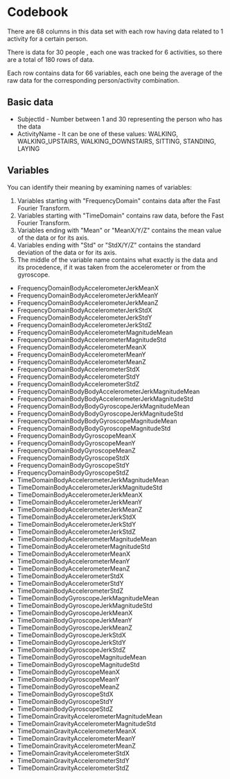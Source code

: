 # Codebook

There are 68 columns in this data set with each row having data related to 1 activity for a certain person.

There is data for 30 people , each one was tracked for 6 activities, so there are a total of 180 rows of data.

Each row contains data for 66 variables, each one being the average of the raw data for the corresponding person/activity combination.

## Basic data

* SubjectId - Number between 1 and 30 representing the person who has the data
* ActivityName - It can be one of these values: WALKING, WALKING_UPSTAIRS, WALKING_DOWNSTAIRS, SITTING, STANDING, LAYING

## Variables


You can identify their meaning by examining names of variables:

1) Variables starting with "FrequencyDomain" contains data after the Fast Fourier Transform.
2) Variables starting with "TimeDomain" contains raw data, before the Fast Fourier Transform.
3) Variables ending with "Mean" or "MeanX/Y/Z" contains the mean value of the data or for its axis.
4) Variables ending with "Std" or "StdX/Y/Z" contains the standard deviation of the data or for its axis.
5) The middle of the variable name contains what exactly is the data and its procedence, if it was taken from the accelerometer or from the gyroscope.

* FrequencyDomainBodyAccelerometerJerkMeanX
* FrequencyDomainBodyAccelerometerJerkMeanY
* FrequencyDomainBodyAccelerometerJerkMeanZ
* FrequencyDomainBodyAccelerometerJerkStdX
* FrequencyDomainBodyAccelerometerJerkStdY
* FrequencyDomainBodyAccelerometerJerkStdZ
* FrequencyDomainBodyAccelerometerMagnitudeMean
* FrequencyDomainBodyAccelerometerMagnitudeStd
* FrequencyDomainBodyAccelerometerMeanX
* FrequencyDomainBodyAccelerometerMeanY
* FrequencyDomainBodyAccelerometerMeanZ
* FrequencyDomainBodyAccelerometerStdX
* FrequencyDomainBodyAccelerometerStdY
* FrequencyDomainBodyAccelerometerStdZ
* FrequencyDomainBodyBodyAccelerometerJerkMagnitudeMean
* FrequencyDomainBodyBodyAccelerometerJerkMagnitudeStd
* FrequencyDomainBodyBodyGyroscopeJerkMagnitudeMean
* FrequencyDomainBodyBodyGyroscopeJerkMagnitudeStd
* FrequencyDomainBodyBodyGyroscopeMagnitudeMean
* FrequencyDomainBodyBodyGyroscopeMagnitudeStd
* FrequencyDomainBodyGyroscopeMeanX
* FrequencyDomainBodyGyroscopeMeanY
* FrequencyDomainBodyGyroscopeMeanZ
* FrequencyDomainBodyGyroscopeStdX
* FrequencyDomainBodyGyroscopeStdY
* FrequencyDomainBodyGyroscopeStdZ
* TimeDomainBodyAccelerometerJerkMagnitudeMean
* TimeDomainBodyAccelerometerJerkMagnitudeStd
* TimeDomainBodyAccelerometerJerkMeanX
* TimeDomainBodyAccelerometerJerkMeanY
* TimeDomainBodyAccelerometerJerkMeanZ
* TimeDomainBodyAccelerometerJerkStdX
* TimeDomainBodyAccelerometerJerkStdY
* TimeDomainBodyAccelerometerJerkStdZ
* TimeDomainBodyAccelerometerMagnitudeMean
* TimeDomainBodyAccelerometerMagnitudeStd
* TimeDomainBodyAccelerometerMeanX
* TimeDomainBodyAccelerometerMeanY
* TimeDomainBodyAccelerometerMeanZ
* TimeDomainBodyAccelerometerStdX
* TimeDomainBodyAccelerometerStdY
* TimeDomainBodyAccelerometerStdZ
* TimeDomainBodyGyroscopeJerkMagnitudeMean
* TimeDomainBodyGyroscopeJerkMagnitudeStd
* TimeDomainBodyGyroscopeJerkMeanX
* TimeDomainBodyGyroscopeJerkMeanY
* TimeDomainBodyGyroscopeJerkMeanZ
* TimeDomainBodyGyroscopeJerkStdX
* TimeDomainBodyGyroscopeJerkStdY
* TimeDomainBodyGyroscopeJerkStdZ
* TimeDomainBodyGyroscopeMagnitudeMean
* TimeDomainBodyGyroscopeMagnitudeStd
* TimeDomainBodyGyroscopeMeanX
* TimeDomainBodyGyroscopeMeanY
* TimeDomainBodyGyroscopeMeanZ
* TimeDomainBodyGyroscopeStdX
* TimeDomainBodyGyroscopeStdY
* TimeDomainBodyGyroscopeStdZ
* TimeDomainGravityAccelerometerMagnitudeMean
* TimeDomainGravityAccelerometerMagnitudeStd
* TimeDomainGravityAccelerometerMeanX
* TimeDomainGravityAccelerometerMeanY
* TimeDomainGravityAccelerometerMeanZ
* TimeDomainGravityAccelerometerStdX
* TimeDomainGravityAccelerometerStdY
* TimeDomainGravityAccelerometerStdZ
